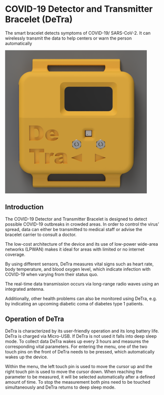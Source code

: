 # COVID-19 Detector and Transmitter Bracelet (DeTra)
The smart bracelet detects symptoms of COVID-19/ SARS-CoV-2. It can wirelessly transmit the data to help centers or warn the person automatically

![](DeTra.png)

## Introduction
The COVID-19 Detector and Transmitter Bracelet is designed to detect possible COVID-19 outbreaks in crowded areas. In order to control the virus’ spread, data can either be transmitted to medical staff or advise the bracelet carrier to consult a doctor.

The low-cost architecture of the device and its use of low-power wide-area networks (LPWAN) makes it ideal for areas with limited or no internet coverage.

By using different sensors, DeTra measures vital signs such as heart rate, body temperature, and blood oxygen level, which indicate infection with COVID-19 when varying from their status quo.

The real-time data transmission occurs via long-range radio waves using an integrated antenna.

Additionally, other health problems can also be monitored using DeTra, e.g. by indicating an upcoming diabetic coma of diabetes type 1 patients.

## Operation of DeTra
DeTra is characterized by its user-friendly operation and its long battery life. DeTra is charged via Micro-USB. If DeTra is not used it falls into deep sleep mode. To collect data DeTra wakes up every 3 hours and measures the corresponding vital parameters. For entering the menu, one of the two touch pins on the front of DeTra needs to be pressed, which automatically wakes up the device.

Within the menu, the left touch pin is used to move the cursor up and the right touch pin is used to move the cursor down. When reaching the parameter to be measured, it will be selected automatically after a defined amount of time. To stop the measurement both pins need to be touched simultaneously and DeTra returns to deep sleep mode.

